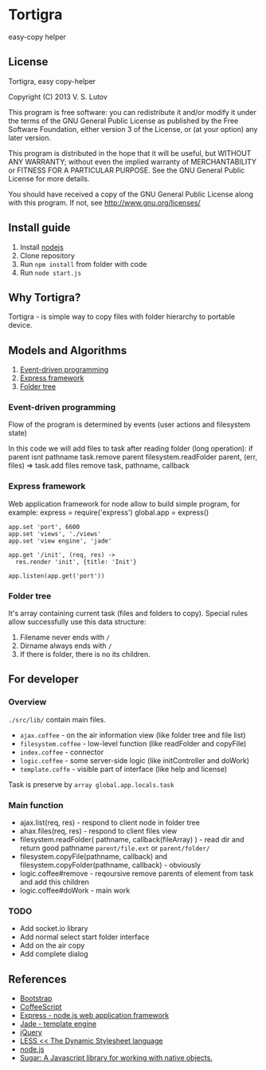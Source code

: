 # Tortigra #

easy-copy helper

## License ##
Tortigra, easy copy-helper

Copyright (C) 2013 V. S. Lutov

This program is free software: you can redistribute it and/or modify it under the terms of the GNU General Public License as published by the Free Software Foundation, either version 3 of the License, or (at your option) any later version.

This program is distributed in the hope that it will be useful, but WITHOUT ANY WARRANTY; without even the implied warranty of MERCHANTABILITY or FITNESS FOR A PARTICULAR PURPOSE. See the GNU General Public License for more details.

You should have received a copy of the GNU General Public License along with this program. If not, see http://www.gnu.org/licenses/

## Install guide ##
1. Install [nodejs][1]
2. Clone repository
3. Run `npm install` from folder with code
4. Run `node start.js`

## Why Tortigra? ##
Tortigra - is simple way to copy files with folder hierarchy to portable device.

## Models and Algorithms ##
1. [Event-driven programming][2]
2. [Express framework][3]
3. [Folder tree][4]

### Event-driven programming ###
Flow of the program is determined by events (user actions and filesystem state)

In this code we will add files to task after reading folder (long operation):
    if parent isnt pathname
      task.remove parent
      filesystem.readFolder parent, (err, files) =>
        task.add files
        remove task, pathname, callback

### Express framework ###
Web application framework for node allow to build simple program, for example:
    express = require('express')
    global.app = express()

    app.set 'port', 6600
    app.set 'views', './views'
    app.set 'view engine', 'jade'

    app.get '/init', (req, res) ->
      res.render 'init', {title: 'Init'}

    app.listen(app.get('port'))

### Folder tree ###
It's array containing current task (files and folders to copy). Special rules allow successfully use this data structure:

1. Filename never ends with `/`
2. Dirname always ends with `/`
3. If there is folder, there is no its children.

## For developer ##

### Overview ###
`./src/lib/` contain main files.

- `ajax.coffee` - on the air information view (like folder tree and file list)
- `filesystem.coffee` - low-level function (like readFolder and copyFile)
- `index.coffee` - connector
- `logic.coffee` - some server-side logic (like initController and doWork)
- `template.coffe` - visible part of interface (like help and license)

Task is preserve by `array global.app.locals.task`

### Main function ###

- ajax.list(req, res) - respond to client node in folder tree
- ahax.files(req, res) - respond to client files view
- filesystem.readFolder( pathname, callback(fileArray) ) - read dir and return good pathname `parent/file.ext` or `parent/folder/`
- filesystem.copyFile(pathname, callback) and filesystem.copyFolder(pathname, callback) - obviously
- logic.coffee#remove - reqoursive remove parents of element from task and add this children
- logic.coffee#doWork - main work

### TODO ###
- Add socket.io library
- Add normal select start folder interface
- Add on the air copy
- Add complete dialog

## References ##

+ [Bootstrap](http://twitter.github.io/bootstrap/index.html)
+ [CoffeeScript](http://coffeescript.org/)
+ [Express - node.js web application framework](http://expressjs.com/)
+ [Jade - template engine](https://github.com/visionmedia/jade)
+ [jQuery](http://jquery.com/)
+ [LESS << The Dynamic Stylesheet language](http://lesscss.org/)
+ [node.js](http://nodejs.org/)
+ [Sugar: A Javascript library for working with native objects.](http://sugarjs.com/)


[1]: http://nodejs.org/ 'site:nodejs'
[2]: http://en.wikipedia.org/wiki/Event-driven_programming 'wiki:Event-driven programming'
[3]: http://expressjs.com/ 'site:Express framework'
[4]: http://en.wikipedia.org/wiki/Tree_structure 'wiki:Tree structure'